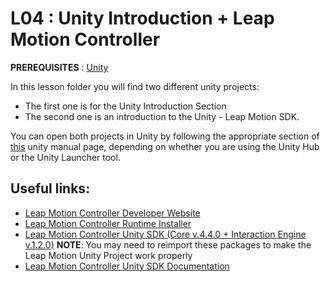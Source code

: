 # L04 : Unity Introduction + Leap Motion Controller

**PREREQUISITES** : [Unity](https://unity.com/)

In this lesson folder you will find two different unity projects:
 * The first one is for the Unity Introduction Section
 * The second one is an introduction to the Unity - Leap Motion SDK.

You can open both projects in Unity by following the appropriate section of [this](https://docs.unity3d.com/Manual/GettingStartedOpeningProjects.html) unity manual page, depending on whether you are using the Unity Hub or the Unity Launcher tool.

## Useful links:

* [Leap Motion Controller Developer Website](https://developer.leapmotion.com/)
* [Leap Motion Controller Runtime Installer](https://warehouse.leapmotion.com/apps/4621/download)
* [Leap Motion Controller Unity SDK (Core v.4.4.0 + Interaction Engine v.1.2.0)](https://developer.leapmotion.com/unity#5436356)
**NOTE**: You may need to reimport these packages to make the Leap Motion Unity Project work properly
* [Leap Motion Controller Unity SDK Documentation](https://leapmotion.github.io/UnityModules/)
